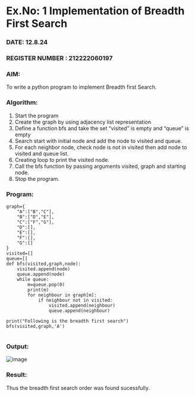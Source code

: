 # Ex.No: 1  Implementation of Breadth First Search 
### DATE:  12.8.24                                                                          
### REGISTER NUMBER : 212222060197
### AIM: 
To write a python program to implement Breadth first Search. 
### Algorithm:
1. Start the program
2. Create the graph by using adjacency list representation
3. Define a function bfs and take the set “visited” is empty and “queue” is empty
4. Search start with initial node and add the node to visited and queue.
5. For each neighbor node, check node is not in visited then add node to visited and queue list.
6.  Creating loop to print the visited node.
7.   Call the bfs function by passing arguments visited, graph and starting node.
8.   Stop the program.
### Program:
```
graph={
    "A":["B","C"],
    "B":["D","E"],
    "C":["F","G"],
    "D":[],
    "E":[],
    "F":[],
    "G":[]
}
visited=[]
queue=[]
def bfs(visited,graph,node):
    visited.append(node)
    queue.append(node)
    while queue:
        m=queue.pop(0)
        print(m)
        for neighbour in graph[m]:
            if neighbour not in visited:
                visited.append(neighbour)
                queue.append(neighbour)

print("Following is the breadth first search")
bfs(visited,graph,'A')
    
```

### Output:

![image](https://github.com/user-attachments/assets/c499dd27-04e5-4ba4-9dad-92308332bc1d)



### Result:
Thus the breadth first search order was found sucessfully.
